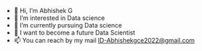- 👋 Hi, I’m Abhishek G
- 👀 I’m interested in Data science
- 🌱 I’m currently pursuing Data science 
- 💞️ I want to become a future Data Scientist
- 📫 You can reach by my mail ID-Abhishekgce2022@gmail.com

<!---
Abhishek is a ✨ special ✨ repository because its `README.md` (this file) appears on your GitHub profile.
You can click the Preview link to take a look at your changes.
--->

